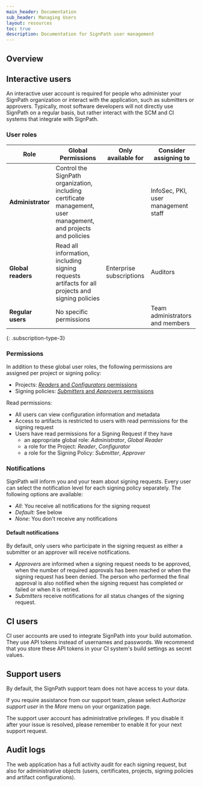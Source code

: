 ```yaml
---
main_header: Documentation
sub_header: Managing Users
layout: resources
toc: true
description: Documentation for SignPath user management
---
```


## Overview

## Interactive users

An interactive user account is required for people who administer your SignPath organization or interact with the application, such as submitters or approvers. Typically, most software developers will not directly use SignPath on a regular basis, but rather interact with the SCM and CI systems that integrate with SignPath.

### User roles

| Role               | Global Permissions                                                                                              | Only available for       | Consider assigning to  |
|--------------------|-----------------------------------------------------------------------------------------------------------------|--------------------------|------------------------|
| **Administrator**  | Control the SignPath organization, including certificate management, user management, and projects and policies |                          | InfoSec, PKI, user management staff
| **Global readers** | Read all information, including signing requests artifacts for all projects and signing policies                | Enterprise subscriptions | Auditors
| **Regular users**  | No specific permissions                                                                                         |                          | Team administrators and members
{: .subscription-type-3}

### Permissions

In addition to these global user roles, the following permissions are assigned per project or signing policy:

* Projects: [*Readers* and *Configurators* permissions](projects#project-settings)
* Signing policies: [*Submitters* and *Approvers* permissions](projects#signing-policies)

Read permissions:
* All users can view configuration information and metadata
* Access to artifacts is restricted to users with read permissions for the signing request
* Users have read permissions for a Signing Request if they have
  * an appropriate global role: *Administrator*, *Global Reader*
  * a role for the Project: *Reader*, *Configurator*
  * a role for the Signing Policy: *Submitter*, *Approver*

### Notifications

SignPath will inform you and your team about signing requests. Every user can select the notification level for each signing policy separately. The following options are available:

* *All*: You receive all notifications for the signing request
* *Default:* See below
* *None*: You don't receive any notifications

#### Default notifications

By default, only users who participate in the signing request as either a submitter or an approver will receive notifications.

* *Approvers* are informed when a signing request needs to be approved, when the number of required approvals has been reached or when the signing request has been denied. The person who performed the final approval is also notified when the signing request has completed or failed or when it is retried.
* *Submitters* receive notifications for all status changes of the signing request.


## CI users

CI user accounts are used to integrate SignPath into your build automation. They use API tokens instead of usernames and passwords. We recommend that you store these API tokens in your CI system's build settings as secret values.

## Support users

By default, the SignPath support team does not have access to your data. 

If you require assistance from our support team, please select *Authorize support user* in the *More* menu on your organization page. 

The support user account has administrative privileges. If you disable it after your issue is resolved, please remember to enable it for your next support request.

## Audit logs

The web application has a full activity audit for each signing request, but also for administrative objects (users, certificates, projects, signing policies and artifact configurations).
